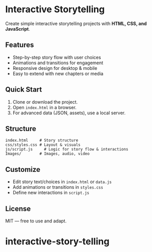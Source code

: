 # Interactive Storytelling

Create simple interactive storytelling projects with **HTML, CSS, and JavaScript**.

## Features

* Step-by-step story flow with user choices
* Animations and transitions for engagement
* Responsive design for desktop & mobile
* Easy to extend with new chapters or media

## Quick Start

1. Clone or download the project.
2. Open `index.html` in a browser.
3. For advanced data (JSON, assets), use a local server.

## Structure

```
index.html     # Story structure
css/styles.css # Layout & visuals
js/script.js     # Logic for story flow & interactions
Images/        # Images, audio, video
```

## Customize

* Edit story text/choices in `index.html` or `data.js`
* Add animations or transitions in `styles.css`
* Define new interactions in `script.js`

## License

MIT — free to use and adapt.
# interactive-story-telling

